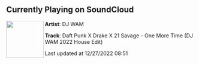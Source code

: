 ## Currently Playing on SoundCloud

[<img align="left" width="100" src="https://i1.sndcdn.com/avatars-NRu347E7kP8U5ELv-x100Gw-t500x500.jpg">](https://soundcloud.com/djwam/daft-punk-x-drake-x-21-savage-one-more-time-dj-wam-house-circo-loco-edit-quickie)

**Artist**: DJ WAM 

**Track**: Daft Punk X Drake X 21 Savage - One More Time (DJ WAM 2022 House Edit)

Last updated at 12/27/2022 08:51
